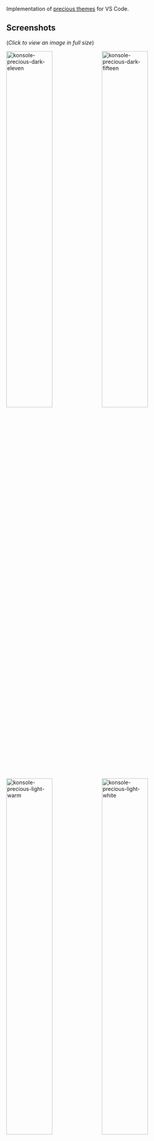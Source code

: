 Implementation of [precious themes](https://github.com/precious-themes) for VS Code.

Screenshots
---
 
(_Click to view an image in full size_)

[<img src="https://raw.githubusercontent.com/precious-themes/.github/master/screenshots/precious-themes-vscode/code/vscode-precious-dark-eleven.avif" width=49% alt="konsole-precious-dark-eleven" />](https://raw.githubusercontent.com/precious-themes/.github/master/screenshots/precious-themes-vscode/code/vscode-precious-dark-eleven.png) [<img src="https://raw.githubusercontent.com/precious-themes/.github/master/screenshots/precious-themes-vscode/code/vscode-precious-dark-fifteen.avif" width=49% alt="konsole-precious-dark-fifteen" />](https://raw.githubusercontent.com/precious-themes/.github/master/screenshots/precious-themes-vscode/code/vscode-precious-dark-fifteen.png)
[<img src="https://raw.githubusercontent.com/precious-themes/.github/master/screenshots/precious-themes-vscode/code/vscode-precious-light-warm.avif" width=49% alt="konsole-precious-light-warm" />](https://raw.githubusercontent.com/precious-themes/.github/master/screenshots/precious-themes-vscode/code/vscode-precious-light-warm.png) [<img src="https://raw.githubusercontent.com/precious-themes/.github/master/screenshots/precious-themes-vscode/code/vscode-precious-light-white.avif" width=49% alt="konsole-precious-light-white" />](https://raw.githubusercontent.com/precious-themes/.github/master/screenshots/precious-themes-vscode/code/vscode-precious-light-white.png)

[<img src="https://raw.githubusercontent.com/precious-themes/.github/master/screenshots/precious-themes-vscode/project/vscode-precious-dark-eleven.avif" width=49% alt="konsole-precious-dark-eleven" />](https://raw.githubusercontent.com/precious-themes/.github/master/screenshots/precious-themes-vscode/project/vscode-precious-dark-eleven.png) [<img src="https://raw.githubusercontent.com/precious-themes/.github/master/screenshots/precious-themes-vscode/project/vscode-precious-dark-fifteen.avif" width=49% alt="konsole-precious-dark-fifteen" />](https://raw.githubusercontent.com/precious-themes/.github/master/screenshots/precious-themes-vscode/project/vscode-precious-dark-fifteen.png)
[<img src="https://raw.githubusercontent.com/precious-themes/.github/master/screenshots/precious-themes-vscode/project/vscode-precious-light-warm.avif" width=49% alt="konsole-precious-light-warm" />](https://raw.githubusercontent.com/precious-themes/.github/master/screenshots/precious-themes-vscode/project/vscode-precious-light-warm.png) [<img src="https://raw.githubusercontent.com/precious-themes/.github/master/screenshots/precious-themes-vscode/project/vscode-precious-light-white.avif" width=49% alt="konsole-precious-light-white" />](https://raw.githubusercontent.com/precious-themes/.github/master/screenshots/precious-themes-vscode/project/vscode-precious-light-white.png)
